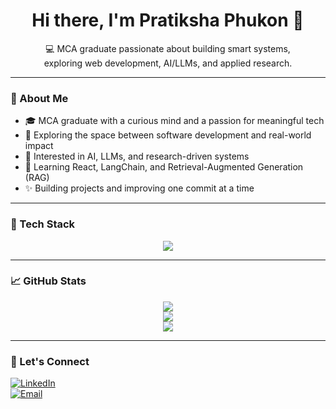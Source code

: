 <h1 align="center">Hi there, I'm Pratiksha Phukon 👋</h1>

<p align="center">
  💻 MCA graduate passionate about building smart systems,<br/>
  exploring web development, AI/LLMs, and applied research.
</p>

---

### 🧠 About Me

- 🎓 MCA graduate with a curious mind and a passion for meaningful tech  
- 💬 Exploring the space between software development and real-world impact  
- 🤖 Interested in AI, LLMs, and research-driven systems  
- 🌱 Learning React, LangChain, and Retrieval-Augmented Generation (RAG)  
- ✨ Building projects and improving one commit at a time  

---

### 🔧 Tech Stack

<p align="center">
  <img src="https://skillicons.dev/icons?i=python,cpp,react,tailwind,laravel,git,github,docker,firebase,nextjs" />
</p>

---

### 📈 GitHub Stats

<p align="center">
  <img src="https://github-readme-stats.vercel.app/api?username=pratikxaphukon&show_icons=true&theme=tokyonight" />
  <br/>
  <img src="https://github-readme-streak-stats.herokuapp.com?user=pratikxaphukon&theme=tokyonight" />
  <br/>
  <img src="https://github-readme-stats.vercel.app/api/top-langs/?username=pratikxaphukon&layout=compact&theme=tokyonight" />
</p>

---


### 🐾 Let's Connect

[![LinkedIn](https://img.shields.io/badge/LinkedIn-Connect-blue?style=for-the-badge&logo=linkedin)](https://[your-link-here](https://www.linkedin.com/in/pratiksha-phukon-09935a234/))  
[![Email](https://img.shields.io/badge/Email-Contact-red?style=for-the-badge&logo=gmail)](mailto:pratikxaphukon@gmail.com)


